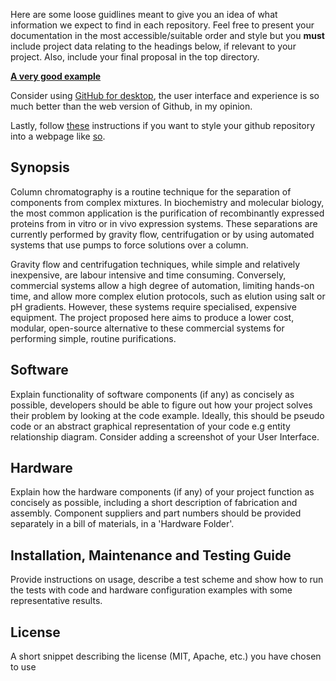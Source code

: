 Here are some loose guidlines meant to give you an idea of what information we expect to find in each repository. Feel free to present your documentation in the most accessible/suitable order and style but you **must** include project data relating to the headings below, if relevant to your project. Also, include your final proposal in the top directory.

[**A very good example**](https://github.com/Biological-Microsystems-Laboratory/micropipette)

Consider using [GitHub for desktop](https://desktop.github.com/), the user interface and experience is so much better than the web version of Github, in my opinion.

Lastly, follow [these](https://pages.github.com/) instructions if you want to style your github repository into a webpage like [so](https://biomakers.github.io/Example-repo/).

## Synopsis

Column chromatography is a routine technique for the separation of components from complex mixtures. In biochemistry and molecular biology, the most common application is the purification of recombinantly expressed proteins from in vitro or in vivo expression systems. These separations are currently performed by gravity flow, centrifugation or by using automated systems that use pumps to force solutions over a column. 

Gravity flow and centrifugation techniques, while simple and relatively inexpensive, are labour intensive and time consuming. Conversely, commercial systems allow a high degree of automation, limiting hands-on time, and allow more complex elution protocols, such as elution using salt or pH gradients. However, these systems require specialised, expensive equipment. The project proposed here aims to produce a lower cost, modular, open-source alternative to these commercial systems for performing simple, routine purifications.

## Software

Explain functionality of software components (if any) as concisely as possible, developers should be able to figure out how your project solves their problem by looking at the code example. Ideally, this should be pseudo code or an abstract graphical representation of your code e.g entity relationship diagram. Consider adding a screenshot of your User Interface.

## Hardware

Explain how the hardware components (if any) of your project function as concisely as possible, including a short description of fabrication and assembly. Component suppliers and part numbers should be provided separately in a bill of materials, in a 'Hardware Folder'.

## Installation, Maintenance and Testing Guide

Provide instructions on usage, describe a test scheme and show how to run the tests with code and hardware configuration examples with some representative results.

## License

A short snippet describing the license (MIT, Apache, etc.) you have chosen to use
